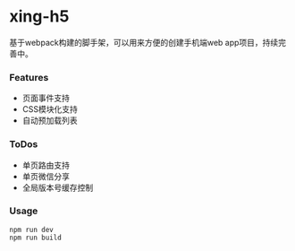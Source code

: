 # xing-h5
基于webpack构建的脚手架，可以用来方便的创建手机端web app项目，持续完善中。

### Features
* 页面事件支持
* CSS模块化支持
* 自动预加载列表

### ToDos
* 单页路由支持
* 单页微信分享
* 全局版本号缓存控制

### Usage
```
npm run dev
npm run build 
```
